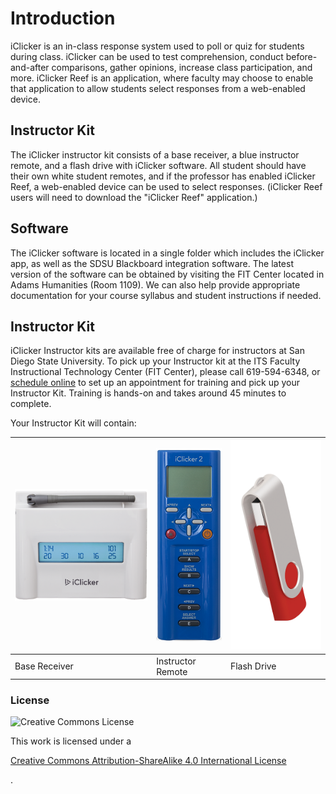 # Introduction

iClicker is an in-class response system used to poll or quiz for students during class. iClicker can be used to test comprehension, conduct before-and-after comparisons, gather opinions, increase class participation, and more. iClicker Reef is an application, where faculty may choose to enable that application to allow students select responses from a web-enabled device.

## Instructor Kit

The iClicker instructor kit consists of a base receiver, a blue instructor remote, and a flash drive with iClicker software. All student should have their own white student remotes, and if the professor has enabled iClicker Reef, a web-enabled device can be used to select responses. \(iClicker Reef users will need to download the "iClicker Reef" application.\)

## Software

The iClicker software is located in a single folder which includes the iClicker app, as well as the SDSU Blackboard integration software. The latest version of the software can be obtained by visiting the FIT Center located in Adams Humanities \(Room 1109\). We can also help provide appropriate documentation for your course syllabus and student instructions if needed.

## Instructor Kit

iClicker Instructor kits are available free of charge for instructors at San Diego State University. To pick up your Instructor kit at the ITS Faculty Instructional Technology Center \(FIT Center\), please call 619-594-6348, or [schedule online](https://fitcenter.acuityscheduling.com/schedule.php?appointmentType=1226211) to set up an appointment for training and pick up your Instructor Kit. Training is hands-on and takes around 45 minutes to complete.

Your Instructor Kit will contain:

| ![Clicker Base](.gitbook/assets/iclicker-base.png) | ![Instructor Remote](.gitbook/assets/instructor-remote.png) | ![Flash Drive](.gitbook/assets/flash-drive.png) |
| --- | --- | --- |
| Base Receiver | Instructor Remote | Flash Drive |

### License

![Creative Commons License](https://i.creativecommons.org/l/by-sa/4.0/88x31.png)

This work is licensed under a 

[Creative Commons Attribution-ShareAlike 4.0 International License](http://creativecommons.org/licenses/by-sa/4.0/)

.

